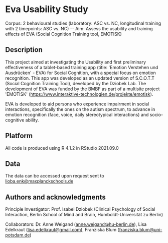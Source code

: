 # Eva Usability Study

Corpus: 2 behavioural studies (laboratory: ASC vs. NC, longitudinal training with 2 timepoints: ASC vs. NC) -- Aim: Assess the usability and training effects of EVA (Social Cognition Training tool, EMOTISK)

## Description
This project aimed at investigating the Usability and first preliminary effectiveness of a tablet-based training app (title: 'Emotion Verstehen und Ausdrücken' - EVA) for Social Cognition, with a special focus on emotion recognition. This app was developed as an updated version of S.C.O.T.T (Social Cognition Training Tool), developed by the Dziobek Lab. The development of EVA was funded by the BMBF as part of a multisite project 'EMOTISK' (https://www.interaktive-technologien.de/projekte/emotisk).

EVA is developed to aid persons who experience impairment in social interactions, specifically the ones on the autism spectrum, to advance in emotion recognition (face, voice, daily stereotypical interactions) and socio-cognitive ability.

## Platform
All code is produced using R 4.1.2 in RStudio 2021.09.0

## Data
The data can be accessed upon request sent to lioba.enk@maxplanckschools.de

## Authors and acknowledgments
Principle Investigator: Prof. Isabel Dziobek (Clinical Psychology of Social Interaction, Berlin School of Mind and Brain, Humboldt-Universität zu Berlin)

Collaborators: Dr. Anne Weigand (anne.weigand@hu-berlin.de), Lisa Edelkraut (lisa.edelkraut@gmail.com), Franziska Blum (franziska.blum@uni-potsdam.de)
